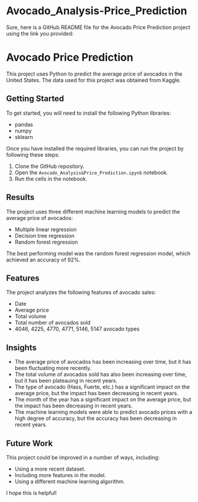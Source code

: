 # Avocado_Analysis-Price_Prediction
Sure, here is a GitHub README file for the Avocado Price Prediction project using the link you provided:


# Avocado Price Prediction

This project uses Python to predict the average price of avocados in the United States. The data used for this project was obtained from Kaggle.

## Getting Started

To get started, you will need to install the following Python libraries:

* pandas
* numpy
* sklearn

Once you have installed the required libraries, you can run the project by following these steps:

1. Clone the GitHub repository.
2. Open the `Avocado_Analysis&Price_Prediction.ipynb` notebook.
3. Run the cells in the notebook.

## Results

The project uses three different machine learning models to predict the average price of avocados:

* Multiple linear regression
* Decision tree regression
* Random forest regression

The best performing model was the random forest regression model, which achieved an accuracy of 92%.

## Features

The project analyzes the following features of avocado sales:

* Date
* Average price
* Total volume
* Total number of avocados sold
* 4046, 4225, 4770, 4771, 5146, 5147 avocado types

## Insights

* The average price of avocados has been increasing over time, but it has been fluctuating more recently.
* The total volume of avocados sold has also been increasing over time, but it has been plateauing in recent years.
* The type of avocado (Hass, Fuerte, etc.) has a significant impact on the average price, but the impact has been decreasing in recent years.
* The month of the year has a significant impact on the average price, but the impact has been decreasing in recent years.
* The machine learning models were able to predict avocado prices with a high degree of accuracy, but the accuracy has been decreasing in recent years.

## Future Work

This project could be improved in a number of ways, including:

* Using a more recent dataset.
* Including more features in the model.
* Using a different machine learning algorithm.
  
I hope this is helpful!

